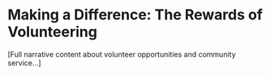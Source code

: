 # Making a Difference: The Rewards of Volunteering

[Full narrative content about volunteer opportunities and community service...]